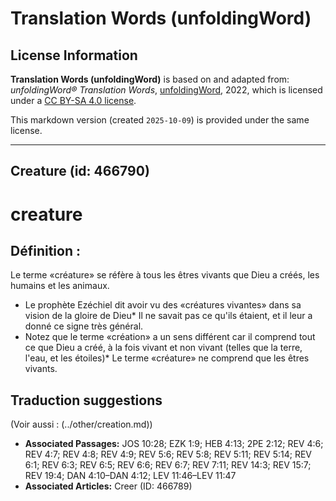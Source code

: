 # Translation Words (unfoldingWord)

## License Information

**Translation Words (unfoldingWord)** is based on and adapted from: _unfoldingWord® Translation Words_, [unfoldingWord](https://unfoldingword.org/utw), 2022, which is licensed under a [CC BY-SA 4.0 license](https://creativecommons.org/licenses/by-sa/4.0/legalcode.en).

This markdown version (created `2025-10-09`) is provided under the same license.



--------------------------------

## Creature (id: 466790)

creature
========

Définition :
------------

Le terme «créature» se réfère à tous les êtres vivants que Dieu a créés, les humains et les animaux.

* Le prophète Ezéchiel dit avoir vu des «créatures vivantes» dans sa vision de la gloire de Dieu\* Il ne savait pas ce qu'ils étaient, et il leur a donné ce signe très général.
* Notez que le terme «création» a un sens différent car il comprend tout ce que Dieu a créé, à la fois vivant et non vivant (telles que la terre, l'eau, et les étoiles)\* Le terme «créature» ne comprend que les êtres vivants.

Traduction suggestions
----------------------

(Voir aussi : (../other/creation.md))

* **Associated Passages:** JOS 10:28; EZK 1:9; HEB 4:13; 2PE 2:12; REV 4:6; REV 4:7; REV 4:8; REV 4:9; REV 5:6; REV 5:8; REV 5:11; REV 5:14; REV 6:1; REV 6:3; REV 6:5; REV 6:6; REV 6:7; REV 7:11; REV 14:3; REV 15:7; REV 19:4; DAN 4:10–DAN 4:12; LEV 11:46–LEV 11:47
* **Associated Articles:** Creer  (ID: 466789)


